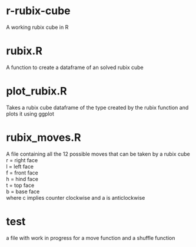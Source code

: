 # r-rubix-cube
A working rubix cube in R

# rubix.R
A function to create a dataframe of an solved rubix cube

# plot_rubix.R
Takes a rubix cube dataframe of the type created by the rubix function and plots it using ggplot

# rubix_moves.R
A file containing all the 12 possible moves that can be taken by a rubix cube
r = right face <br />
l = left face <br />
f = front face <br />
h = hind face <br />
t = top face <br />
b = base face <br />
where c implies counter clockwise and a is anticlockwise

# test 
a file with work in progress for a move function and a shuffle function
